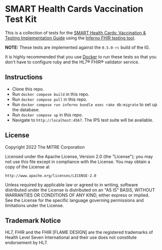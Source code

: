 # SMART Health Cards Vaccination Test Kit

This is a collection of tests for the [SMART Health Cards: Vaccination & Testing
Implementation
Guide](http://build.fhir.org/ig/dvci/vaccine-credential-ig/branches/main/) using
the [Inferno FHIR testing
tool](https://github.com/inferno-community/inferno-core).

**NOTE:** These tests are implemented against the `0.5.0-rc` build of the IG.

It is highly recommended that you use [Docker](https://www.docker.com/) to run
these tests so that you don't have to configure ruby and the HL7® FHIR®
validator service.

## Instructions

- Clone this repo.
- Run `docker compose build` in this repo.
- Run `docker compose pull` in this repo.
- Run `docker compose run inferno bundle exec rake db:migrate` to set up the
  database.
- Run `docker compose up` in this repo.
- Navigate to `http://localhost:4567`. The IPS test suite will be available.

## License
Copyright 2022 The MITRE Corporation

Licensed under the Apache License, Version 2.0 (the "License"); you may not use
this file except in compliance with the License. You may obtain a copy of the
License at
```
http://www.apache.org/licenses/LICENSE-2.0
```
Unless required by applicable law or agreed to in writing, software distributed
under the License is distributed on an "AS IS" BASIS, WITHOUT WARRANTIES OR
CONDITIONS OF ANY KIND, either express or implied. See the License for the
specific language governing permissions and limitations under the License.

## Trademark Notice

HL7, FHIR and the FHIR [FLAME DESIGN] are the registered trademarks of Health
Level Seven International and their use does not constitute endorsement by HL7.
